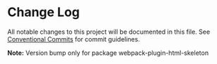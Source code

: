 # Change Log

All notable changes to this project will be documented in this file.
See [Conventional Commits](https://conventionalcommits.org) for commit guidelines.


**Note:** Version bump only for package webpack-plugin-html-skeleton
